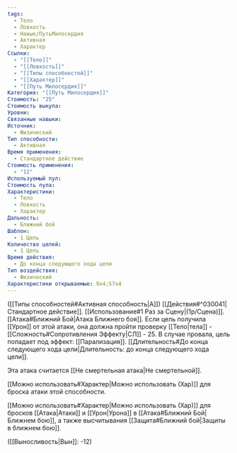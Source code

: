 ```yaml
---
tags:
  - Тело
  - Ловкость
  - Навык/ПутьМилосердия
  - Активная
  - Характер
Ссылки:
  - "[[Тело]]"
  - "[[Ловкость]]"
  - "[[Типы способностей]]"
  - "[[Характер]]"
  - "[[Путь Милосердия]]"
Категория: "[[Путь Милосердия]]"
Стоимость: "25"
Стоимость выкупа: 
Уровни: 
Связанные навыки: 
Источник:
  - Физический
Тип способности:
  - Активная
Время применения:
  - Стандартное действие
Стоимость применения:
  - "12"
Используемый пул: 
Стоимость пула: 
Характеристики:
  - Тело
  - Ловкость
  - Характер
Дальность:
  - Ближний бой
Шаблон:
  - 1 Цель
Количество целей:
  - 1 Цель
Время действия:
  - До конца следующего хода цели
Тип воздействия:
  - Физический
Характеристики открываемые: 9x4;57x4
---
```

([[Типы способностей#Активная способность|А]]) [[Действия#^030041|Стандартное действие]]. [[Использование#1 Раз за Сцену|(1р/Сцена)]]. [[Атака#Ближний Бой|Атака Ближнего боя]]. Если цель получила [[Урон]] от этой атаки, она должна пройти проверку [[Тело|тела]] - [[Сложность#Cопротивления Эффекту|СЛ]] - 25. В случае провала, цель попадает под эффект: [[Парализация]]. [[Длительность#До конца следующего хода цели|Длительность: до конца следующего хода цели]].

Эта атака считается [[Не смертельная атака|Не смертельной]].

[[Можно использовать#Характер|Можно использовать (Хар)]] для броска атаки этой способности. 

[[Можно использовать#Характер|Можно использовать (Хар)]] для бросков [[Атака|Атаки]] и [[Урон|Урона]] в [[Атака#Ближний Бой|Ближнем бою]], а также высчитывания [[Защита#Ближний бой|Защиты в ближнем бою]].

([[Выносливость|Вын]]: -12)

